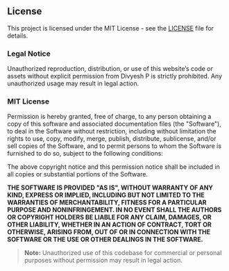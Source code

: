 ## License

This project is licensed under the MIT License - see the [LICENSE](LICENSE) file for details.

### Legal Notice
Unauthorized reproduction, distribution, or use of this website’s code or assets without explicit permission from Divyesh P is strictly prohibited. Any unauthorized usage may result in legal action.

### MIT License

Permission is hereby granted, free of charge, to any person obtaining a copy of this software and associated documentation files (the "Software"), to deal in the Software without restriction, including without limitation the rights to use, copy, modify, merge, publish, distribute, sublicense, and/or sell copies of the Software, and to permit persons to whom the Software is furnished to do so, subject to the following conditions:

The above copyright notice and this permission notice shall be included in all copies or substantial portions of the Software.

**THE SOFTWARE IS PROVIDED "AS IS", WITHOUT WARRANTY OF ANY KIND, EXPRESS OR IMPLIED, INCLUDING BUT NOT LIMITED TO THE WARRANTIES OF MERCHANTABILITY, FITNESS FOR A PARTICULAR PURPOSE AND NONINFRINGEMENT. IN NO EVENT SHALL THE AUTHORS OR COPYRIGHT HOLDERS BE LIABLE FOR ANY CLAIM, DAMAGES, OR OTHER LIABILITY, WHETHER IN AN ACTION OF CONTRACT, TORT OR OTHERWISE, ARISING FROM, OUT OF OR IN CONNECTION WITH THE SOFTWARE OR THE USE OR OTHER DEALINGS IN THE SOFTWARE.**

> **Note:** Unauthorized use of this codebase for commercial or personal purposes without permission may result in legal action.
